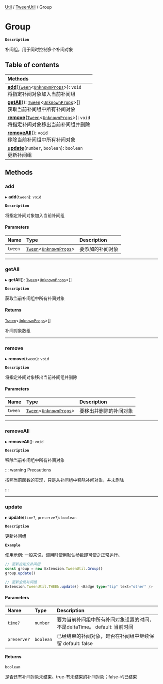 [Util](../modules/Util.Util.md) / [TweenUtil](../modules/Util.TweenUtil.md) / Group

# Group <Badge type="tip" text="Class" /> <Score text="Group" />

**`Description`**

补间组，用于同时控制多个补间对象

## Table of contents

| Methods |
| :-----|
| **[add](Util.Util.TweenUtil.Group.md#add)**([`Tween`](Util.Util.TweenUtil.Tween.md)<[`UnknownProps`](../modules/Util.TweenUtil.md#unknownprops)\>): `void` <br> 将指定补间对象加入当前补间组|
| **[getAll](Util.Util.TweenUtil.Group.md#getall)**(): [`Tween`](Util.Util.TweenUtil.Tween.md)<[`UnknownProps`](../modules/Util.TweenUtil.md#unknownprops)\>[] <br> 获取当前补间组中所有补间对象|
| **[remove](Util.Util.TweenUtil.Group.md#remove)**([`Tween`](Util.Util.TweenUtil.Tween.md)<[`UnknownProps`](../modules/Util.TweenUtil.md#unknownprops)\>): `void` <br> 将指定补间对象移出当前补间组并删除|
| **[removeAll](Util.Util.TweenUtil.Group.md#removeall)**(): `void` <br> 移除当前补间组中所有补间对象|
| **[update](Util.Util.TweenUtil.Group.md#update)**(`number`, `boolean`): `boolean` <br> 更新补间组|

## Methods

### add <Score text="add" /> 

▸ **add**(`tween`): `void` <Badge type="tip" text="other" />

**`Description`**

将指定补间对象加入当前补间组


#### Parameters

| Name | Type | Description |
| :------ | :------ | :------ |
| `tween` | [`Tween`](Util.Util.TweenUtil.Tween.md)<[`UnknownProps`](../modules/Util.TweenUtil.md#unknownprops)\> |  要添加的补间对象 |


___

### getAll <Score text="getAll" /> 

▸ **getAll**(): [`Tween`](Util.Util.TweenUtil.Tween.md)<[`UnknownProps`](../modules/Util.TweenUtil.md#unknownprops)\>[] <Badge type="tip" text="other" />

**`Description`**

获取当前补间组中所有补间对象


#### Returns

[`Tween`](Util.Util.TweenUtil.Tween.md)<[`UnknownProps`](../modules/Util.TweenUtil.md#unknownprops)\>[]

补间对象数组

___

### remove <Score text="remove" /> 

▸ **remove**(`tween`): `void` <Badge type="tip" text="other" />

**`Description`**

将指定补间对象移出当前补间组并删除


#### Parameters

| Name | Type | Description |
| :------ | :------ | :------ |
| `tween` | [`Tween`](Util.Util.TweenUtil.Tween.md)<[`UnknownProps`](../modules/Util.TweenUtil.md#unknownprops)\> |  要移出并删除的补间对象 |


___

### removeAll <Score text="removeAll" /> 

▸ **removeAll**(): `void` <Badge type="tip" text="other" />

**`Description`**

移除当前补间组中所有补间对象


::: warning Precautions

按照当前函数的实现，只是从补间组中移除补间对象，并未删除

:::


___

### update <Score text="update" /> 

▸ **update**(`time?`, `preserve?`): `boolean`

**`Description`**

更新补间组


**`Example`**

使用示例: 一般来说，调用时使用默认参数即可使之正常运行。
```ts
// 更新自定义补间组
const group = new Extension.TweenUtil.Group()
group.update()

// 更新全局补间组
Extension.TweenUtil.TWEEN.update() <Badge type="tip" text="other" />
```

#### Parameters

| Name | Type | Description |
| :------ | :------ | :------ |
| `time?` | `number` |  要为当前补间组中所有补间对象设置的时间，不是deltaTime。 default: 当前时间 |
| `preserve?` | `boolean` |  已经结束的补间对象，是否在补间组中继续保留 default: false |

#### Returns

`boolean`

是否还有补间对象未结束。true-有未结束的补间对象；false-均已结束
